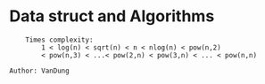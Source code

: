 # Data struct and Algorithms 
```
    Times complexity:
        1 < log(n) < sqrt(n) < n < nlog(n) < pow(n,2) 
        < pow(n,3) < ...< pow(2,n) < pow(3,n) < ... < pow(n,n)
```

```
Author: VanDung
```